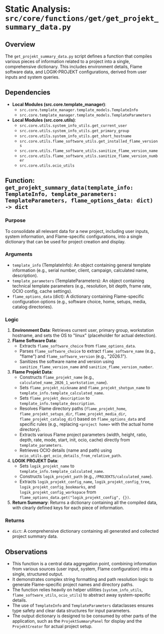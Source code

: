 # Static Analysis: `src/core/functions/get/get_projekt_summary_data.py`

## Overview
The `get_projekt_summary_data.py` script defines a function that compiles various pieces of information related to a project into a single, comprehensive dictionary. This includes environment details, Flame software data, and LOGIK-PROJEKT configurations, derived from user inputs and system queries.

## Dependencies
- **Local Modules (src.core.template_manager)**:
    - `src.core.template_manager.template_models.TemplateInfo`
    - `src.core.template_manager.template_models.TemplateParameters`
- **Local Modules (src.core.utils)**:
    - `src.core.utils.system_info_utils.get_current_user`
    - `src.core.utils.system_info_utils.get_primary_group`
    - `src.core.utils.system_info_utils.get_short_hostname`
    - `src.core.utils.flame_software_utils.get_installed_flame_versions`
    - `src.core.utils.flame_software_utils.sanitize_flame_version_name`
    - `src.core.utils.flame_software_utils.sanitize_flame_version_number`
    - `src.core.utils.ocio_utils`

## Function: `get_projekt_summary_data(template_info: TemplateInfo, template_parameters: TemplateParameters, flame_options_data: dict) -> dict`

### Purpose
To consolidate all relevant data for a new project, including user inputs, system information, and Flame-specific configurations, into a single dictionary that can be used for project creation and display.

### Arguments
- `template_info` (TemplateInfo): An object containing general template information (e.g., serial number, client, campaign, calculated name, description).
- `template_parameters` (TemplateParameters): An object containing technical template parameters (e.g., resolution, bit depth, frame rate, OCIO config, cache settings).
- `flame_options_data` (dict): A dictionary containing Flame-specific configuration options (e.g., software choice, home, setups, media, catalog directories).

### Logic
1.  **Environment Data**: Retrieves current user, primary group, workstation hostname, and sets the OS to "linux" (placeholder for actual detection).
2.  **Flame Software Data**: 
    - Extracts `flame_software_choice` from `flame_options_data`.
    - Parses `flame_software_choice` to extract `flame_software_name` (e.g., "flame") and `flame_software_version` (e.g., "2026.1").
    - Sanitizes the software name and version using `sanitize_flame_version_name` and `sanitize_flame_version_number`.
3.  **Flame Projekt Data**: 
    - Constructs `flame_projekt_name` (e.g., `calculated_name_2026_1_workstation_name`).
    - Sets `flame_projekt_nickname` and `flame_projekt_shotgun_name` to `template_info.template_calculated_name`.
    - Sets `flame_projekt_description` to `template_info.template_description`.
    - Resolves Flame directory paths (`flame_projekt_home`, `flame_projekt_setups_dir`, `flame_projekt_media_dir`, `flame_projekt_catalog_dir`) based on `flame_options_data` and specific rules (e.g., replacing `<project home>` with the actual home directory).
    - Extracts various Flame project parameters (width, height, ratio, depth, rate, mode, start, init, ocio, cache) directly from `template_parameters`.
    - Retrieves OCIO details (name and path) using `ocio_utils.get_ocio_details_from_relative_path`.
4.  **LOGIK PROJEKT Data**: 
    - Sets `logik_projekt_name` to `template_info.template_calculated_name`.
    - Constructs `logik_projekt_path` (e.g., `/PROJEKTS/calculated_name`).
    - Extracts `logik_projekt_config_name`, `logik_projekt_config_tree`, `logik_projekt_config_bookmarks`, and `logik_projekt_config_workspace` from `flame_options_data.get("logik_projekt_config", {})`.
5.  **Return Summary**: Returns a dictionary containing all the compiled data, with clearly defined keys for each piece of information.

### Returns
- `dict`: A comprehensive dictionary containing all generated and collected project summary data.

## Observations
- This function is a central data aggregation point, combining information from various sources (user input, system, Flame configuration) into a single, structured output.
- It demonstrates complex string formatting and path resolution logic to generate Flame-specific project names and directory paths.
- The function relies heavily on helper utilities (`system_info_utils`, `flame_software_utils`, `ocio_utils`) to abstract away system-specific details.
- The use of `TemplateInfo` and `TemplateParameters` dataclasses ensures type safety and clear data structures for input parameters.
- The output dictionary is designed to be consumed by other parts of the application, such as the `ProjektSummaryPanel` for display and the `ProjektCreator` for actual project setup.